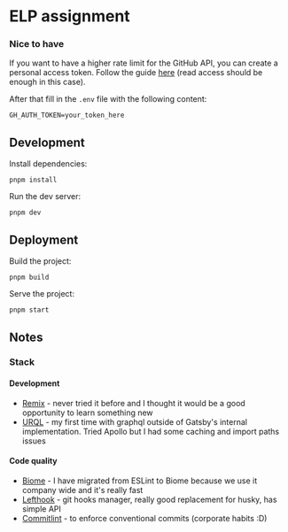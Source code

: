 # ELP assignment

### Nice to have

If you want to have a higher rate limit for the GitHub API, you can create a personal access token. Follow the guide [here](https://docs.github.com/en/authentication/keeping-your-account-and-data-secure/managing-your-personal-access-tokens) (read access should be enough in this case).

After that fill in the `.env` file with the following content:

```shellscript
GH_AUTH_TOKEN=your_token_here
```

## Development

Install dependencies:

```shellscript
pnpm install
```

Run the dev server:

```shellscript
pnpm dev
```

## Deployment

Build the project:

```shellscript
pnpm build
```

Serve the project:

```shellscript
pnpm start
```

## Notes

### Stack

#### Development

- [Remix](https://remix.run/) - never tried it before and I thought it would be a good opportunity to learn something new
- [URQL](https://github.com/urql-graphql/urql) - my first time with graphql outside of Gatsby's internal implementation. Tried Apollo but I had some caching and import paths issues

#### Code quality

- [Biome](https://biome.sh/) - I have migrated from ESLint to Biome because we use it company wide and it's really fast
- [Lefthook](https://github.com/evilmartians/lefthook) - git hooks manager, really good replacement for husky, has simple API
- [Commitlint](https://commitlint.js.org/) - to enforce conventional commits (corporate habits :D)
